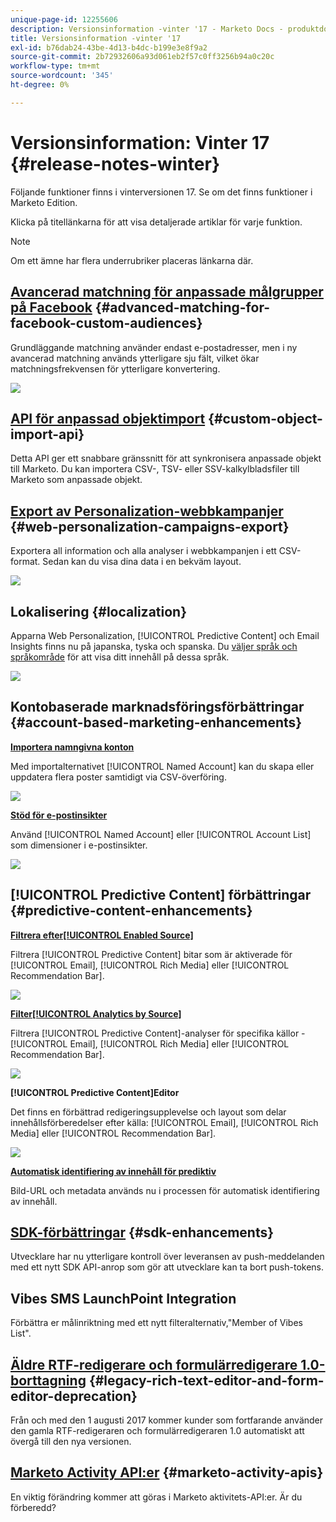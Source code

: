 ```yaml
---
unique-page-id: 12255606
description: Versionsinformation -vinter '17 - Marketo Docs - produktdokumentation
title: Versionsinformation -vinter '17
exl-id: b76dab24-43be-4d13-b4dc-b199e3e8f9a2
source-git-commit: 2b72932606a93d061eb2f57c0ff3256b94a0c20c
workflow-type: tm+mt
source-wordcount: '345'
ht-degree: 0%

---
```


# Versionsinformation: Vinter 17 {#release-notes-winter}

Följande funktioner finns i vinterversionen 17. Se om det finns funktioner i Marketo Edition.

Klicka på titellänkarna för att visa detaljerade artiklar för varje funktion.

>[!NOTE]
>
>Om ett ämne har flera underrubriker placeras länkarna där.

## [Avancerad matchning för anpassade målgrupper på Facebook](/help/marketo/product-docs/demand-generation/ad-network-integrations/add-facebook-custom-audiences-as-a-launchpoint-service.md) {#advanced-matching-for-facebook-custom-audiences}

Grundläggande matchning använder endast e-postadresser, men i ny avancerad matchning används ytterligare sju fält, vilket ökar matchningsfrekvensen för ytterligare konvertering.

![](assets/fb-custom-audiences-schebsches.png)

## [API för anpassad objektimport](https://developers.marketo.com/rest-api/lead-database/custom-objects/) {#custom-object-import-api}

Detta API ger ett snabbare gränssnitt för att synkronisera anpassade objekt till Marketo. Du kan importera CSV-, TSV- eller SSV-kalkylbladsfiler till Marketo som anpassade objekt.

## [Export av Personalization-webbkampanjer](/help/marketo/product-docs/web-personalization/working-with-web-campaigns/export-web-campaign-data.md) {#web-personalization-campaigns-export}

Exportera all information och alla analyser i webbkampanjen i ett CSV-format. Sedan kan du visa dina data i en bekväm layout.

![](assets/web-personalization-csv-download-hand.png)

## Lokalisering {#localization}

Apparna Web Personalization, [!UICONTROL Predictive Content] och Email Insights finns nu på japanska, tyska och spanska. Du [väljer språk och språkområde](/help/marketo/product-docs/administration/settings/select-your-language-locale-and-time-zone.md) för att visa ditt innehåll på dessa språk.

![](assets/japanese-web-personalization.png)

## Kontobaserade marknadsföringsförbättringar {#account-based-marketing-enhancements}

**[Importera namngivna konton](/help/marketo/product-docs/target-account-management/target/named-accounts/import-named-accounts.md)**

Med importalternativet [!UICONTROL Named Account] kan du skapa eller uppdatera flera poster samtidigt via CSV-överföring.

![](assets/inatwo.png)

**[Stöd för e-postinsikter](/help/marketo/product-docs/reporting/email-insights/filtering-in-email-insights.md)**

Använd [!UICONTROL Named Account] eller [!UICONTROL Account List] som dimensioner i e-postinsikter.

![](assets/ei.png)

## [!UICONTROL Predictive Content] förbättringar {#predictive-content-enhancements}

**[Filtrera efter[!UICONTROL Enabled Source]](/help/marketo/product-docs/predictive-content/working-with-predictive-content/understanding-predictive-content.md)**

Filtrera [!UICONTROL Predictive Content] bitar som är aktiverade för [!UICONTROL Email], [!UICONTROL Rich Media] eller [!UICONTROL Recommendation Bar].

![](assets/predictive-content-enabled-source.png)

**[Filter[!UICONTROL Analytics by Source]](/help/marketo/product-docs/predictive-content/working-with-predictive-content/understanding-predictive-content.md)**

Filtrera [!UICONTROL Predictive Content]-analyser för specifika källor - [!UICONTROL Email], [!UICONTROL Rich Media] eller [!UICONTROL Recommendation Bar].

![](assets/predictive-content-analytics-by-source.png)

**[!UICONTROL Predictive Content]Editor**

Det finns en förbättrad redigeringsupplevelse och layout som delar innehållsförberedelser efter källa: [!UICONTROL Email], [!UICONTROL Rich Media] eller [!UICONTROL Recommendation Bar].

![](assets/predictive-content-editor.png)

**[Automatisk identifiering av innehåll för prediktiv](/help/marketo/product-docs/predictive-content/getting-started/enable-content-discovery.md)**

Bild-URL och metadata används nu i processen för automatisk identifiering av innehåll.

## [SDK-förbättringar](https://developers.marketo.com/mobile/) {#sdk-enhancements}

Utvecklare har nu ytterligare kontroll över leveransen av push-meddelanden med ett nytt SDK API-anrop som gör att utvecklare kan ta bort push-tokens.

## Vibes SMS LaunchPoint Integration

Förbättra er målinriktning med ett nytt filteralternativ,&quot;Member of Vibes List&quot;.

## [Äldre RTF-redigerare och formulärredigerare 1.0-borttagning](https://nation.marketo.com/docs/DOC-4315) {#legacy-rich-text-editor-and-form-editor-deprecation}

Från och med den 1 augusti 2017 kommer kunder som fortfarande använder den gamla RTF-redigeraren och formulärredigeraren 1.0 automatiskt att övergå till den nya versionen.

## [Marketo Activity API:er](https://developers.marketo.com/blog/important-change-activity-records-marketo-apis/) {#marketo-activity-apis}

En viktig förändring kommer att göras i Marketo aktivitets-API:er. Är du förberedd?
